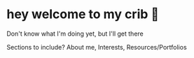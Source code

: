 # hey welcome to my crib 🍼

Don't know what I'm doing yet, but I'll get there

Sections to include? About me, Interests, Resources/Portfolios


<!---
sewadddler/sewadddler is a ✨ special ✨ repository because its `README.md` (this file) appears on your GitHub profile.
You can click the Preview link to take a look at your changes.
--->
